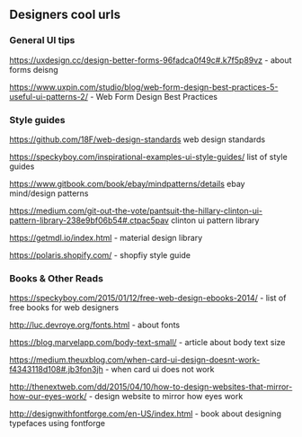 ## Designers cool urls


### General UI tips

https://uxdesign.cc/design-better-forms-96fadca0f49c#.k7f5p89vz - about forms deisng

https://www.uxpin.com/studio/blog/web-form-design-best-practices-5-useful-ui-patterns-2/ - Web Form Design Best Practices



### Style guides

https://github.com/18F/web-design-standards web design standards

https://speckyboy.com/inspirational-examples-ui-style-guides/ list of style guides

https://www.gitbook.com/book/ebay/mindpatterns/details ebay mind/design patterns

https://medium.com/git-out-the-vote/pantsuit-the-hillary-clinton-ui-pattern-library-238e9bf06b54#.ctpac5pav clinton ui pattern library

https://getmdl.io/index.html - material design library 

https://polaris.shopify.com/ - shopfiy style guide


### Books & Other Reads

https://speckyboy.com/2015/01/12/free-web-design-ebooks-2014/ - list of free books for web designers

http://luc.devroye.org/fonts.html - about fonts

https://blog.marvelapp.com/body-text-small/ - article about body text size

https://medium.theuxblog.com/when-card-ui-design-doesnt-work-f4343118d108#.jb3fon3jh - when card ui does not work

http://thenextweb.com/dd/2015/04/10/how-to-design-websites-that-mirror-how-our-eyes-work/ - design website to mirror how eyes work

http://designwithfontforge.com/en-US/index.html - book about designing typefaces using fontforge
